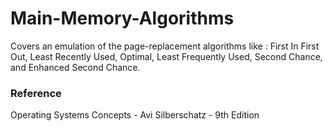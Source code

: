 # Main-Memory-Algorithms

Covers an emulation of the page-replacement algorithms like : First In First Out, Least Recently Used, Optimal, Least Frequently Used, Second Chance, and Enhanced Second Chance.

### Reference

Operating Systems Concepts - Avi Silberschatz - 9th Edition
